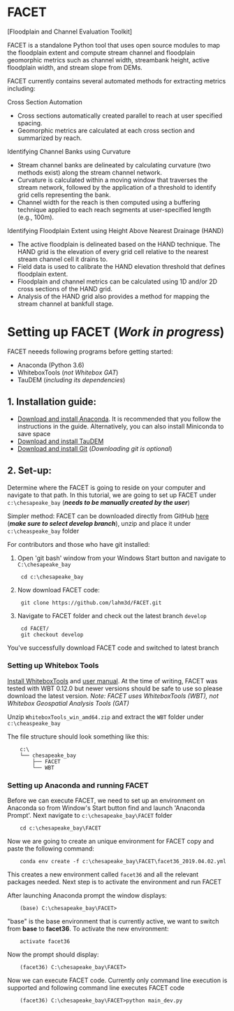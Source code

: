 # FACET
[Floodplain and Channel Evaluation Toolkit]

FACET is a standalone Python tool that uses open source modules to map the floodplain extent and compute stream channel and floodplain geomorphic metrics such as channel width, streambank height, active floodplain width, and stream slope from DEMs. 

FACET currently contains several automated methods for extracting metrics including:

Cross Section Automation
- Cross sections automatically created parallel to reach at user specified spacing.
- Geomorphic metrics are calculated at each cross section and summarized by reach.

Identifying Channel Banks using Curvature
- Stream channel banks are delineated by calculating curvature (two methods exist) along the stream channel network.
- Curvature is calculated within a moving window that traverses the stream network, followed by the application of a threshold to identify grid cells representing the bank.
- Channel width for the reach is then computed using a buffering technique applied to each reach segments at user-specified length (e.g., 100m).

Identifying Floodplain Extent using Height Above Nearest Drainage (HAND)
- The active floodplain is delineated based on the HAND technique. The HAND grid is the elevation of every grid cell relative to the nearest stream channel cell it drains to. 
- Field data is used to calibrate the HAND elevation threshold that defines floodplain extent.
- Floodplain and channel metrics can be calculated using 1D and/or 2D cross sections of the HAND grid.
- Analysis of the HAND grid also provides a method for mapping the stream channel at bankfull stage.


# Setting up FACET (***Work in progress***)

FACET neeeds following programs before getting started:
 
 * Anaconda (Python 3.6)
 * WhiteboxTools (*not Whitebox GAT*)
 * TauDEM  (*including its dependencies*)

## 1. Installation guide:
 * [Download and install Anaconda](https://docs.anaconda.com/anaconda/install/). It is recommended that you follow the instructions in the guide. Alternatively, you can also install Miniconda to save space
 * [Download and install TauDEM](http://hydrology.usu.edu/taudem/taudem5/downloads.html)
 * [Download and install Git](https://gitforwindows.org/) (*Downloading git is optional*) 

## 2. Set-up:

Determine where the FACET is going to reside on your computer and navigate to that path. In this tutorial, we are going to set up FACET
under `c:\chesapeake_bay` (***needs to be manually created by the user***)

Simpler method: FACET can be downloaded directly from GitHub [here](https://github.com/lahm3d/FACET/archive/develop.zip) (***make sure to select develop branch***), unzip and place it under `c:\cheaspeake_bay` folder


For contributors and those who have git installed:

1. Open 'git bash' window from your Windows Start button and navigate to `C:\chesapeake_bay` 
    
        cd c:\chesapeake_bay

2. Now download FACET code:
   
        git clone https://github.com/lahm3d/FACET.git

3. Navigate to FACET folder and check out the latest branch `develop`

        cd FACET/
        git checkout develop

You've successfully download FACET code and switched to latest branch

### Setting up Whitebox Tools

[Install WhiteboxTools](https://www.uoguelph.ca/~hydrogeo/WhiteboxTools/download.html) and [user manual](https://jblindsay.github.io/wbt_book/intro.html). At the time of writing, FACET was tested with WBT 0.12.0 but newer versions should be safe to use so please download the latest version. *Note: FACET uses WhiteboxTools (WBT), not Whitebox Geospatial Analysis Tools (GAT)* 

Unzip `WhiteboxTools_win_amd64.zip` and extract the `WBT` folder under `c:\cheaspeake_bay`

The file structure should look something like this:
       
        c:\
        └── chesapeake_bay
            ├── FACET
            └── WBT

### Setting up Anaconda and running FACET

Before we can execute FACET, we need to set up an environment on Anaconda so from Window's Start button find and launch 'Anaconda Prompt'. Next navigate to `c:\chesapeake_bay\FACET` folder

        cd c:\chesapeake_bay\FACET

Now we are going to create an unique environment for FACET copy and paste the following command:

        conda env create -f c:\chesapeake_bay\FACET\facet36_2019.04.02.yml

This creates a new environment called `facet36` and all the relevant packages needed. Next step is to activate the environment and run FACET

After launching Anaconda prompt the window displays:

        (base) C:\chesapeake_bay\FACET>

"base" is the base environment that is currently active, we want to switch from **base** to **facet36**. To activate the new environment:

        activate facet36

Now the prompt should display: 

        (facet36) C:\chesapeake_bay\FACET>

Now we can execute FACET code. Currently only command line execution is supported and following command line executes FACET code

        (facet36) C:\chesapeake_bay\FACET>python main_dev.py